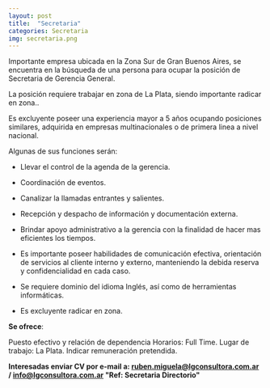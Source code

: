 ```yaml
---
layout: post
title:  "Secretaria"
categories: Secretaria
img: secretaria.png
---
```

Importante empresa ubicada en la Zona Sur de Gran Buenos Aires, se encuentra en la búsqueda de una persona para ocupar la posición de Secretaria de Gerencia General.

La posición requiere trabajar en zona de La Plata, siendo importante radicar en zona..

Es excluyente poseer una experiencia mayor a 5 años ocupando posiciones similares, adquirida en empresas multinacionales o de primera linea a nivel nacional.

Algunas de sus funciones serán:

- Llevar el control de la agenda de la gerencia.
- Coordinación de eventos.
- Canalizar la llamadas entrantes y salientes.
- Recepción y despacho de información y documentación externa.
- Brindar apoyo administrativo a la gerencia con la finalidad de hacer mas eficientes los tiempos.
- Es importante poseer habilidades de comunicación efectiva, orientación de servicios al cliente interno y externo, manteniendo la debida reserva y confidencialidad en cada caso.

- Se requiere dominio del idioma Inglés, así como de herramientas informáticas.

- Es excluyente radicar en zona.

**Se ofrece**:

Puesto efectivo y relación de dependencia
Horarios: Full Time.
Lugar de trabajo: La Plata.
Indicar remuneración pretendida.

**Interesadas enviar CV por e-mail a: ruben.miguela@lgconsultora.com.ar / info@lgconsultora.com.ar 
"Ref: Secretaria Directorio"**


